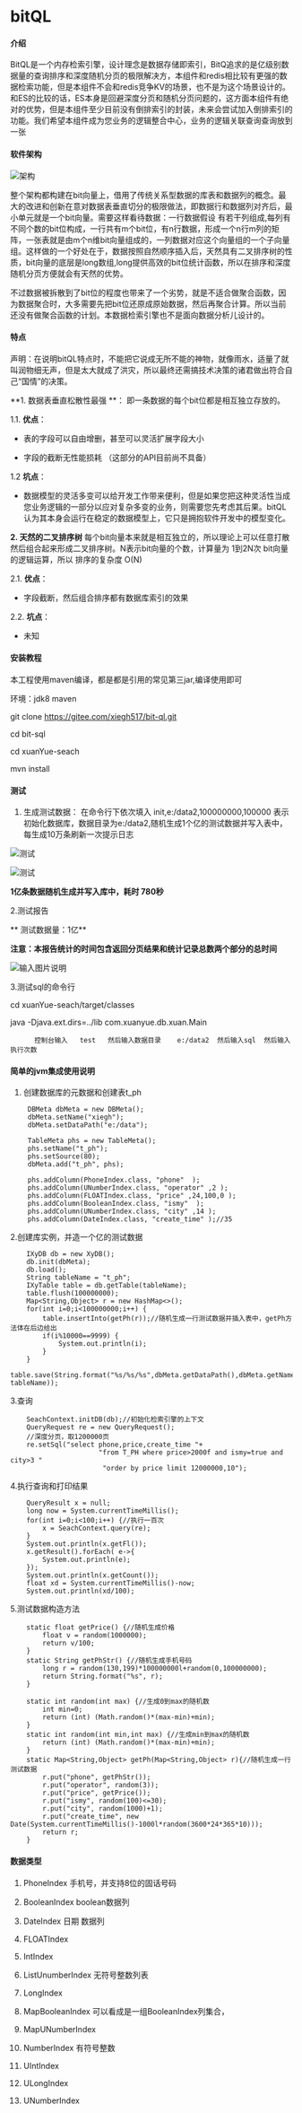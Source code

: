 # bitQL

#### 介绍
BitQL是一个内存检索引擎，设计理念是数据存储即索引，BitQ追求的是亿级别数据量的查询排序和深度随机分页的极限解决方，本组件和redis相比较有更强的数据检索功能，但是本组件不会和redis竞争KV的场景，也不是为这个场景设计的。和ES的比较的话，ES本身是回避深度分页和随机分页问题的，这方面本组件有绝对的优势，但是本组件至少目前没有倒排索引的封装，未来会尝试加入倒排索引的功能。我们希望本组件成为您业务的逻辑整合中心，业务的逻辑关联查询查询放到一张 

#### 软件架构
![架构](https://images.gitee.com/uploads/images/2020/0626/134456_a7d3fa57_5337335.png "屏幕截图.png")

整个架构都构建在bit向量上，借用了传统关系型数据的库表和数据列的概念。最大的改进和创新在意对数据表垂直切分的极限做法，即数据行和数据列对齐后，最小单元就是一个bit向量。需要这样看待数据：一行数据假设
有若干列组成,每列有不同个数的bit位构成，一行共有m个bit位，有n行数据，形成一个n行m列的矩阵，一张表就是由m个n维bit向量组成的，一列数据对应这个向量组的一个子向量组。这样做的一个好处在于，数据按照自然顺序插入后，天然具有二叉排序树的性质，bit向量的底层是long数组,long提供高效的bit位统计函数，所以在排序和深度随机分页方便就会有天然的优势。

不过数据被拆散到了bit位的程度也带来了一个劣势，就是不适合做聚合函数，因为数据聚合时，大多需要先把bit位还原成原始数据，然后再聚合计算。所以当前还没有做聚合函数的计划。本数据检索引擎也不是面向数据分析儿设计的。

#### 特点

声明：在说明bitQL特点时，不能把它说成无所不能的神物，就像雨水，适量了就叫润物细无声，但是太大就成了洪灾，所以最终还需搞技术决策的诸君做出符合自己“国情”的决策。

**1. 数据表垂直松散性最强 **：  即一条数据的每个bit位都是相互独立存放的。

1.1. **优点**：

* 表的字段可以自由增删，甚至可以灵活扩展字段大小 

* 字段的截断无性能损耗  （这部分的API目前尚不具备）    

1.2 **坑点**：

* 数据模型的灵活多变可以给开发工作带来便利，但是如果您把这种灵活性当成您业务逻辑的一部分以应对复杂多变的业务，则需要您先考虑其后果。bitQL认为其本身会运行在稳定的数据模型上，它只是拥抱软件开发中的模型变化。

**2. 天然的二叉排序树**     每个bit向量本来就是相互独立的，所以理论上可以任意打散然后组合起来形成二叉排序树。N表示bit向量的个数，计算量为     1到2N次   bit向量的逻辑运算，所以 排序的复杂度 O(N) 

2.1. **优点**：   

* 字段截断，然后组合排序都有数据库索引的效果    

2.2. **坑点**：

* 未知 

#### 安装教程

本工程使用maven编译，都是都是引用的常见第三jar,编译使用即可

环境：jdk8 maven 

git clone https://gitee.com/xiegh517/bit-ql.git

cd bit-sql

cd xuanYue-seach

mvn install

#### 测试

1.  生成测试数据： 在命令行下依次填入   init,e:/data2,100000000,100000  表示初始化数据库，数据目录为e:/data2,随机生成1个亿的测试数据并写入表中，每生成10万条刷新一次提示日志

![测试](https://images.gitee.com/uploads/images/2020/1020/201303_b081a334_5337335.jpeg)

![测试](https://images.gitee.com/uploads/images/2020/1020/202123_8dfe16fd_5337335.jpeg)

 **1亿条数据随机生成并写入库中，耗时 780秒**  

2.测试报告

 ** 测试数据量：1亿** 
 
 **注意：本报告统计的时间包含返回分页结果和统计记录总数两个部分的总时间** 

![输入图片说明](https://images.gitee.com/uploads/images/2020/1022/150748_cc515adc_5337335.png "屏幕截图.png")

3.测试sql的命令行

   cd xuanYue-seach/target/classes
   
   java -Djava.ext.dirs=../lib com.xuanyue.db.xuan.Main
   
          控制台输入   test   然后输入数据目录    e:/data2  然后输入sql  然后输入执行次数  

#### 简单的jvm集成使用说明
1. 创建数据库的元数据和创建表t_ph

        DBMeta dbMeta = new DBMeta();
		dbMeta.setName("xiegh");
		dbMeta.setDataPath("e:/data");
		
		TableMeta phs = new TableMeta();
		phs.setName("t_ph");
		phs.setSource(80);
		dbMeta.add("t_ph", phs);
		
		phs.addColumn(PhoneIndex.class, "phone"  );
		phs.addColumn(UNumberIndex.class, "operator" ,2 );
		phs.addColumn(FLOATIndex.class, "price" ,24,100,0 );
		phs.addColumn(BooleanIndex.class, "ismy"  );
		phs.addColumn(UNumberIndex.class, "city" ,14 );
		phs.addColumn(DateIndex.class, "create_time" );//35
2.创建库实例，并造一个亿的测试数据

		IXyDB db = new XyDB();
		db.init(dbMeta);
		db.load();
		String tableName = "t_ph";
		IXyTable table = db.getTable(tableName);
		table.flush(100000000);
		Map<String,Object> r = new HashMap<>();
		for(int i=0;i<100000000;i++) {
			table.insertInto(getPh(r));//随机生成一行测试数据并插入表中，getPh方法体在后边给出
			if(i%10000==9999) {
				System.out.println(i);
			}
		}
		table.save(String.format("%s/%s/%s",dbMeta.getDataPath(),dbMeta.getName(),  tableName));
3.查询

		SeachContext.initDB(db);//初始化检索引擎的上下文
        QueryRequest re = new QueryRequest();
        //深度分页，取1200000页
        re.setSql("select phone,price,create_time "+
                          "from T_PH where price>2000f and ismy=true and city>3 "
                           "order by price limit 12000000,10");		

4.执行查询和打印结果

		QueryResult x = null;
		long now = System.currentTimeMillis();
		for(int i=0;i<100;i++) {//执行一百次
			x = SeachContext.query(re);
		}
		System.out.println(x.getFl());
		x.getResult().forEach( e->{
			System.out.println(e);
		});
		System.out.println(x.getCount());
		float xd = System.currentTimeMillis()-now;
		System.out.println(xd/100);

5.测试数据构造方法

		static float getPrice() {//随机生成价格
		    float v = random(1000000);
			return v/100;
		}
		static String getPhStr() {//随机生成手机号码
			long r = random(130,199)*100000000l+random(0,100000000);
			return String.format("%s", r);
		}
		
		static int random(int max) {//生成0到max的随机数
			int min=0;
			return (int) (Math.random()*(max-min)+min);
		}
		static int random(int min,int max) {//生成min到max的随机数
			return (int) (Math.random()*(max-min)+min);
		}
		static Map<String,Object> getPh(Map<String,Object> r){//随机生成一行测试数据
			r.put("phone", getPhStr());
			r.put("operator", random(3));
			r.put("price", getPrice());
			r.put("ismy", random(100)<=30);
			r.put("city", random(1000)+1);
			r.put("create_time", new Date(System.currentTimeMillis()-1000l*random(3600*24*365*10)));
			return r;
		}

#### 数据类型

1. PhoneIndex 手机号，并支持8位的固话号码

2. BooleanIndex boolean数据列

3. DateIndex 日期 数据列

4. FLOATIndex

5. IntIndex

6. ListUnumberIndex 无符号整数列表

7. LongIndex 

8. MapBooleanIndex 可以看成是一组BooleanIndex列集合，

9. MapUNumberIndex

10. NumberIndex 有符号整数

11. UIntIndex

12. ULongIndex 

13. UNumberIndex
